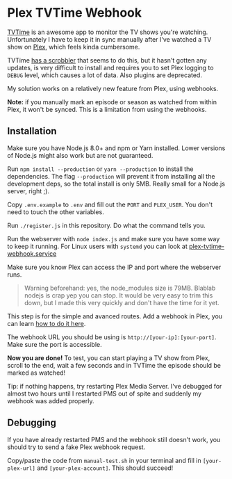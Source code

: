 # Plex TVTime Webhook

[TVTime](https://www.tvtime.com/) is an awesome app to monitor the TV shows you're watching. Unfortunately I have to keep it in sync manually after I've watched a TV show on [Plex](https://www.plex.tv/), which feels kinda cumbersome.

TVTime [has a scrobbler](https://github.com/tvshowtime/tvshowtime-plex-scrobbler/) that seems to do this, but it hasn't gotten any updates, is very difficult to install and requires you to set Plex logging to `DEBUG` level, which causes a lot of data. Also plugins are deprecated.

My solution works on a relatively new feature from Plex, using webhooks.

**Note:** if you manually mark an episode or season as watched from within Plex, it won't be synced. This is a limitation from using the webhooks.

## Installation

Make sure you have Node.js 8.0+ and npm or Yarn installed. Lower versions of Node.js might also work but are not guaranteed.

Run `npm install --production` or `yarn --production` to install the dependencies. The flag `--production` will prevent it from installing all the development deps, so the total install is only 5MB. Really small for a Node.js server, right ;).

Copy `.env.example` to `.env` and fill out the `PORT` and `PLEX_USER`. You don't need to touch the other variables.

Run `./register.js` in this repository. Do what the command tells you.

Run the webserver with `node index.js` and make sure you have some way to keep it running. For Linux users with `systemd` you can look at [plex-tvtime-webhook.service](./plex-tvtime-webhook.service)

Make sure you know Plex can access the IP and port where the webserver runs.

> Warning beforehand: yes, the node_modules size is 79MB. Blablab nodejs is crap yep you can stop. It would be very easy to trim this down, but I made this very quickly and don't have the time for it yet.

This step is for the simple and avanced routes. Add a webhook in Plex, you can learn [how to do it here](https://support.plex.tv/articles/115002267687-webhooks/).

The webhook URL you should be using is `http://[your-ip]:[your-port]`. Make sure the port is accessible.

**Now you are done!** To test, you can start playing a TV show from Plex, scroll to the end, wait a few seconds and in TVTime the episode should be marked as watched!

Tip: if nothing happens, try restarting Plex Media Server. I've debugged for almost two hours until I restarted PMS out of spite and suddenly my webhook was added properly.

## Debugging

If you have already restarted PMS and the webhook still doesn't work, you should try to send a fake Plex webhook request.

Copy/paste the code from `manual-test.sh` in your terminal and fill in `[your-plex-url]` and `[your-plex-account]`. This should succeed!